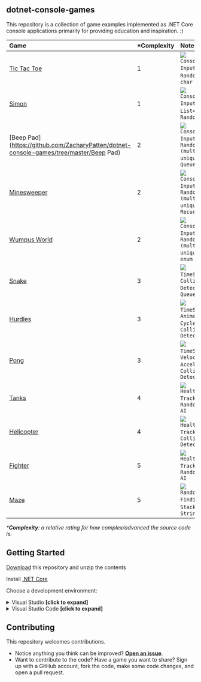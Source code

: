 ## dotnet-console-games

This repository is a collection of game examples implemented as .NET Core console applications primarily for providing education and inspiration. :)

|Game|\*Complexity|Notes|
|:-|:-|:-|
|[Tic Tac Toe](https://github.com/ZacharyPatten/dotnet-console-games/tree/master/Tic%20Tac%20Toe)|1|![](https://github.com/ZacharyPatten/dotnet-console-games/workflows/Tic%20Tac%20Toe%20Build/badge.svg)<br>`Console Input/Output`, `Random`, `2D char Array`|
|[Simon](https://github.com/ZacharyPatten/dotnet-console-games/tree/master/Simon)|1|![](https://github.com/ZacharyPatten/dotnet-console-games/workflows/Simon%20Build/badge.svg)<br>`Console Input/Output`, `List<T>`, `enum`, `Random`|
|[Beep Pad](https://github.com/ZacharyPatten/dotnet-console-games/tree/master/Beep Pad)|2|![](https://github.com/ZacharyPatten/dotnet-console-games/workflows/Beep%20Pad%20Build/badge.svg)<br>`Console Input/Output`, `Random (multiple unique)`, `Queue<T>`|
|[Minesweeper](https://github.com/ZacharyPatten/dotnet-console-games/tree/master/Minesweeper)|2|![](https://github.com/ZacharyPatten/dotnet-console-games/workflows/Minesweeper%20Build/badge.svg)<br>`Console Input/Output`, `Random (multiple unique)`, `Recursion`|
|[Wumpus World](https://github.com/ZacharyPatten/dotnet-console-games/tree/master/Wumpus%20World)|2|![](https://github.com/ZacharyPatten/dotnet-console-games/workflows/Wumpus%20World%20Build/badge.svg)<br>`Console Input/Output`, `Random (multiple unique)`, `2D enum Array`|
|[Snake](https://github.com/ZacharyPatten/dotnet-console-games/blob/master/Snake)|3|![](https://github.com/ZacharyPatten/dotnet-console-games/workflows/Snake%20Build/badge.svg)<br>`TimeSpan`, `Collision Detection`, `Queue<T>`|
|[Hurdles](https://github.com/ZacharyPatten/dotnet-console-games/blob/master/Hurdles)|3|![](https://github.com/ZacharyPatten/dotnet-console-games/workflows/Hurdles%20Build/badge.svg)<br>`TimeSpan`, `Animation Cycles`, `Collision Detection`|
|[Pong](https://github.com/ZacharyPatten/dotnet-console-games/blob/master/Pong)|3|![](https://github.com/ZacharyPatten/dotnet-console-games/workflows/Pong%20Build/badge.svg)<br>`TimeSpan`, `Velocity & Acceleration`, `Collision Detection`|
|[Tanks](https://github.com/ZacharyPatten/dotnet-console-games/blob/master/Tanks)|4|![](https://github.com/ZacharyPatten/dotnet-console-games/workflows/Tanks%20Build/badge.svg)<br>`Health/Damage Tracking`, `Random Enemy AI`|
|[Helicopter](https://github.com/ZacharyPatten/dotnet-console-games/blob/master/Helicopter)|4|![](https://github.com/ZacharyPatten/dotnet-console-games/workflows/Helicopter%20Build/badge.svg)<br>`Health/Damage Tracking`, `Collision Detection`|
|[Fighter](https://github.com/ZacharyPatten/dotnet-console-games/blob/master/Fighter)|5|![](https://github.com/ZacharyPatten/dotnet-console-games/workflows/Fighter%20Build/badge.svg)<br>`Health/Damage Tracking`, `Random Enemy AI`|
|[Maze](https://github.com/ZacharyPatten/dotnet-console-games/blob/master/Maze)|5|![](https://github.com/ZacharyPatten/dotnet-console-games/workflows/Maze%20Build/badge.svg)<br>`Random Path Finding`, `Stack<T>`, `StringBuilder`|

_\***Complexity**: a relative rating for how complex/advanced the source code is._

## Getting Started

[Download](https://github.com/ZacharyPatten/dotnet-console-games/archive/master.zip) this repository and unzip the contents

Install [.NET Core](https://docs.microsoft.com/dotnet/core/)

Choose a development environment:

<details>
<summary>Visual Studio <strong>[click to expand]</strong></summary>
<p>

Install [Visual Studio](https://visualstudio.microsoft.com/)

Make sure you select the `.NET Core` options during installation. If you forget, you can modify your installation using the Visual Studio Installer to add them.

Open the **dotnet-console-games.sln** solution file in Visual Studio.

</p>
</details>

<details>
<summary>Visual Studio Code <strong>[click to expand]</strong></summary>
<p>

Install [Visual Studio Code](https://visualstudio.microsoft.com/)

Install the `ms-vscode.csharp` extension inside Visual Studio Code.

Open the **root folder** of the of this repository in Visual Studio Code.

</p>
</details>

## Contributing

This repository welcomes contributions.

- Notice anything you think can be improved? **[Open an issue](https://github.com/ZacharyPatten/dotnet-console-games/issues/new)**.
- Want to contribute to the code? Have a game you want to share? Sign up with a GitHub account, fork the code, make some code changes, and open a pull request.
